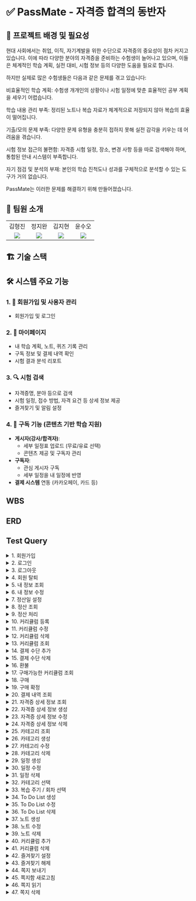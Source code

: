# ✅ PassMate - 자격증 합격의 동반자

## 📌 프로젝트 배경 및 필요성
현대 사회에서는 취업, 이직, 자기계발을 위한 수단으로 자격증의 중요성이 점차 커지고 있습니다. 이에 따라 다양한 분야의 자격증을 준비하는 수험생이 늘어나고 있으며, 이들은 체계적인 학습 계획, 실전 대비, 시험 정보 등의 다양한 도움을 필요로 합니다.

하지만 실제로 많은 수험생들은 다음과 같은 문제를 겪고 있습니다:

비효율적인 학습 계획: 수험생 개개인의 상황이나 시험 일정에 맞춘 효율적인 공부 계획을 세우기 어렵습니다.

학습 내용 관리 부족: 정리된 노트나 복습 자료가 체계적으로 저장되지 않아 복습의 효율이 떨어집니다.

기출/모의 문제 부족: 다양한 문제 유형을 충분히 접하지 못해 실전 감각을 키우는 데 어려움을 겪습니다.

시험 정보 접근의 불편함: 자격증 시험 일정, 장소, 변경 사항 등을 따로 검색해야 하며, 통합된 안내 시스템이 부족합니다.

자기 점검 및 분석의 부재: 본인의 학습 진척도나 성과를 구체적으로 분석할 수 있는 도구가 거의 없습니다.

PassMate는 이러한 문제를 해결하기 위해 만들어졌습니다.

## 👥 팀원 소개
<table>
    <tr>
    <td align="center"> 김형진</td>
    <td align="center"> 정지완</td>
    <td align="center"> 김지현</td>
    <td align="center"> 윤수오</td>
  </tr>
  <tr>
    <td align="center"><a href="https://github.com/JeaPple" target="_blank"><img src="https://img.shields.io/badge/GitHub-181717?style=flat-square&logo=github&logoColor=white"/></a>
    </td>
    <td align="center"><a href="https://github.com/FOJF" target="_blank"><img src="https://img.shields.io/badge/GitHub-181717?style=flat-square&logo=github&logoColor=white"/></a>
    </td>
    <td align="center"><a href="https://github.com/Jihyeon0804" target="_blank"><img src="https://img.shields.io/badge/GitHub-181717?style=flat-square&logo=github&logoColor=white"/></a> 
    </td>
    <td align="center"><a href="https://github.com/SuOhYoon" target="_blank"><img src="https://img.shields.io/badge/GitHub-181717?style=flat-square&logo=github&logoColor=white"/></a>
    </td>
  </tr>
</table>

## 🏗️ 기술 스택



## 🛠 시스템 주요 기능 

### 1. 👤 회원가입 및 사용자 관리
- 회원가입 및 로그인

### 2. 🙋 마이페이지
- 내 학습 계획, 노트, 퀴즈 기록 관리
- 구독 정보 및 결제 내역 확인
- 시험 결과 분석 리포트

### 3. 🔍 시험 검색
- 자격증명, 분야 등으로 검색
- 시험 일정, 접수 방법, 자격 요건 등 상세 정보 제공
- 즐겨찾기 및 알림 설정

### 4. 🔔 구독 기능 (콘텐츠 기반 학습 지원)
- **게시자(강사/합격자)**:
  - 세부 일정표 업로드 (무료/유료 선택)
  - 콘텐츠 제공 및 구독자 관리
- **구독자**:
  - 관심 게시자 구독
  - 세부 일정을 내 일정에 반영
- **결제 시스템** 연동 (카카오페이, 카드 등)

## WBS

## ERD

## Test Query
<details>
  <summary>1. 회원가입</summary>
</details>
<details>
  <summary>2. 로그인</summary>
</details>
<details>
  <summary>3. 로그아웃</summary>
</details>
<details>
  <summary>4. 회원 탈퇴</summary>
</details>
<details>
  <summary>5. 내 정보 조회</summary>
    <img width=700 src="https://github.com/user-attachments/assets/1f33cedf-ad52-41cd-be79-e0b0fa2f9221">
    <img width=800 src="https://github.com/user-attachments/assets/83284145-b9e6-4514-b7dd-5f24d06c5b13">
</details>
<details>
  <summary>6. 내 정보 수정</summary>
    <img width=700 scr="https://github.com/user-attachments/assets/82c3f0ba-f7cf-4b07-8d19-fe763c0c1d08">
    <img width=800 src="https://github.com/user-attachments/assets/67a54979-78a2-4570-b554-3105f775fb97">
</details>
<details>
  <summary>7. 정산일 설정</summary>
    <img width=700 scr="https://github.com/user-attachments/assets/110fcaa5-344a-4279-b6d5-cd9b01eb83cd">
    <img width=800 src="https://github.com/user-attachments/assets/75430c4c-f2a6-40c4-a540-93bec6151d75">
</details>
<details>
  <summary>8. 정산 조회</summary>
    <img width=700 scr="https://github.com/user-attachments/assets/76427e65-de72-41e5-9efb-3caba149b8e2">
    <img width=800 src="https://github.com/user-attachments/assets/3cbd738e-9c88-4d09-bed5-1893f9113fe7">
</details>
<details>
  <summary>9. 정산 처리</summary>
    <img width=700 scr="https://github.com/user-attachments/assets/d0f75016-1415-4d92-8c1e-38734dd3127b">
    <img width=800 src="https://github.com/user-attachments/assets/07692d63-9a11-4a74-9e82-b9e2f96408c8">
</details>
<details>
  <summary>10. 커리큘럼 등록</summary>
</details>
<details>
  <summary>11. 커리큘럼 수정</summary>
</details>
<details>
  <summary>12. 커리큘럼 삭제</summary>
</details>
<details>
  <summary>13. 커리큘럼 조회</summary>
</details>
<details>
  <summary>14. 결제 수단 추가</summary>
</details>
<details>
  <summary>15. 결제 수단 삭제</summary>
</details>
<details>
  <summary>16. 환불</summary>
</details>
<details>
  <summary>17. 구매가능한 커리큘럼 조회</summary>
</details>
<details>
  <summary>18. 구매</summary>
</details>
<details>
  <summary>19. 구매 확정</summary>
</details>
<details>
  <summary>20. 결제 내역 조회</summary>
</details>
<details>
  <summary>21. 자격증 상세 정보 조회</summary>
</details>
<details>
  <summary>22. 자격증 상세 정보 생성</summary>
</details>
<details>
  <summary>23. 자격증 상세 정보 수정</summary>
</details>
<details>
  <summary>24. 자격증 상세 정보 삭제</summary>
</details>
<details>
  <summary>25. 카테고리 조회</summary>
</details>
<details>
  <summary>26. 카테고리 생성</summary>
</details>
<details>
  <summary>27. 카테고리 수정</summary>
</details>
<details>
  <summary>28. 카테고리 삭제</summary>
</details>
<details>
  <summary>29. 일정 생성</summary>
</details>
<details>
  <summary>30. 일정 수정</summary>
</details>
<details>
  <summary>31. 일정 삭제</summary>
</details>
<details>
  <summary>32. 카테고리 선택</summary>
</details>
<details>
  <summary>33. 복습 주기 / 회차 선택</summary>
</details>
<details>
  <summary>34. To Do List 생성</summary>
</details>
<details>
  <summary>35. To Do List 수정</summary>
</details>
<details>
  <summary>36. To Do List 삭제</summary>
</details>
<details>
  <summary>37. 노트 생성</summary>
</details>
<details>
  <summary>38. 노트 수정</summary>
</details>
<details>
  <summary>39. 노트 삭제</summary>
</details>
<details>
  <summary>40. 커리큘럼 추가</summary>
</details>
<details>
  <summary>41. 커리큘럼 삭제</summary>
</details>
<details>
  <summary>42. 즐겨찾기 설정</summary>
    <img width=700 scr="https://github.com/user-attachments/assets/576b05ae-e430-4255-84e0-6f68195263aa">
    <img width=800 src="https://github.com/user-attachments/assets/b5ad1452-1de1-448a-a1cc-31ec2a7a2d47">
</details>
<details>
  <summary>43. 즐겨찾기 해제</summary>
    <img width=700 scr="https://github.com/user-attachments/assets/c15424a1-aa57-4f47-a4a1-cca1443e1fe0">
    <img width=800 src="https://github.com/user-attachments/assets/65fc9219-b538-4086-8751-2aff804ed6ed">
</details>
<details>
  <summary>44. 쪽지 보내기</summary>
    <img width=700 scr="https://github.com/user-attachments/assets/ff059368-6602-48e8-af0b-13496783c9ca">
    <img width=800 src="https://github.com/user-attachments/assets/f7ebb20c-586b-4830-97f4-6900ce7a3d1e">
</details>
<details>
  <summary>45. 쪽지함 새로고침</summary>
    <img width=700 scr="https://github.com/user-attachments/assets/a8cc9c0e-415e-41e7-acd1-5e669d73362b">
    <img width=800 src="https://github.com/user-attachments/assets/9eeadf8a-abac-4cde-9b00-6908258cb93d">
</details>
<details>
  <summary>46. 쪽지 읽기</summary>
    <img width=700 scr="https://github.com/user-attachments/assets/208d709b-d868-4eea-8c67-23b46049267e">
    <img width=800 src="https://github.com/user-attachments/assets/e9b2df96-679f-444a-9385-56acc6cb9b6c">
</details>
<details>
  <summary>47. 쪽지 삭제</summary>
    <img width=700 scr="https://github.com/user-attachments/assets/09e4377c-40f5-4ddf-8dec-0273d22d87cf">
    <img width=800 src="https://github.com/user-attachments/assets/1a6bc304-f82e-4577-b400-295b336075f2">
</details>
